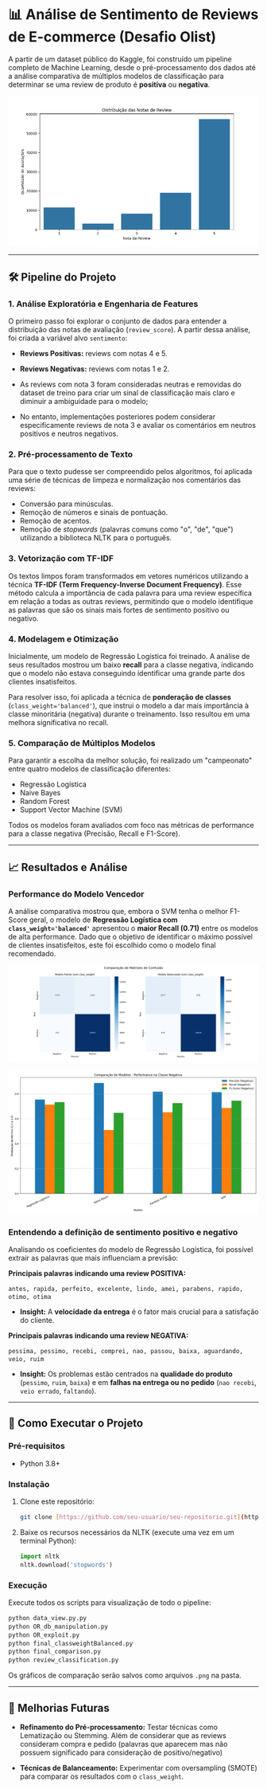 # 📊 Análise de Sentimento de Reviews de E-commerce (Desafio Olist)

 A partir de um dataset público do Kaggle, foi construído um pipeline completo de Machine Learning, desde o pré-processamento dos dados até a análise comparativa de múltiplos modelos de classificação para determinar se uma review de produto é **positiva** ou **negativa**.

![Gráfico de Comparação de Modelos](0_review_distribution.png)

---
## 🛠️ Pipeline do Projeto

### 1. Análise Exploratória e Engenharia de Features
O primeiro passo foi explorar o conjunto de dados para entender a distribuição das notas de avaliação (`review_score`). A partir dessa análise, foi criada a variável alvo `sentimento`:
- **Reviews Positivas:** reviews com notas 4 e 5.
- **Reviews Negativas:** reviews com notas 1 e 2.

- As reviews com nota 3 foram consideradas neutras e removidas do dataset de treino para criar um sinal de classificação mais claro e diminuir a ambiguidade para o modelo;
- No entanto, implementações posteriores podem considerar especificamente reviews de nota 3 e avaliar os comentários em neutros positivos e neutros negativos.

### 2. Pré-processamento de Texto
Para que o texto pudesse ser compreendido pelos algoritmos, foi aplicada uma série de técnicas de limpeza e normalização nos comentários das reviews:
- Conversão para minúsculas.
- Remoção de números e sinais de pontuação.
- Remoção de acentos.
- Remoção de *stopwords* (palavras comuns como "o", "de", "que") utilizando a biblioteca NLTK para o português.

### 3. Vetorização com TF-IDF
Os textos limpos foram transformados em vetores numéricos utilizando a técnica **TF-IDF (Term Frequency-Inverse Document Frequency)**. Esse método calcula a importância de cada palavra para uma review específica em relação a todas as outras reviews, permitindo que o modelo identifique as palavras que são os sinais mais fortes de sentimento positivo ou negativo.

### 4. Modelagem e Otimização
Inicialmente, um modelo de Regressão Logística foi treinado. A análise de seus resultados mostrou um baixo **recall** para a classe negativa, indicando que o modelo não estava conseguindo identificar uma grande parte dos clientes insatisfeitos.

Para resolver isso, foi aplicada a técnica de **ponderação de classes** (`class_weight='balanced'`), que instrui o modelo a dar mais importância à classe minoritária (negativa) durante o treinamento. Isso resultou em uma melhora significativa no recall.

### 5. Comparação de Múltiplos Modelos
Para garantir a escolha da melhor solução, foi realizado um "campeonato" entre quatro modelos de classificação diferentes:
- Regressão Logística
- Naive Bayes
- Random Forest
- Support Vector Machine (SVM)

Todos os modelos foram avaliados com foco nas métricas de performance para a classe negativa (Precisão, Recall e F1-Score).

---

## 📈 Resultados e Análise

### Performance do Modelo Vencedor
A análise comparativa mostrou que, embora o SVM tenha o melhor F1-Score geral, o modelo de **Regressão Logística com `class_weight='balanced'`** apresentou o **maior Recall (0.71)** entre os modelos de alta performance. Dado que o objetivo de identificar o máximo possível de clientes insatisfeitos, este foi escolhido como o modelo final recomendado.

![Comparação balanceamento](0_balanced.png)

![Matrizes de Confusão](0_comparison_models.png)

### Entendendo a definição de sentimento positivo e negativo
Analisando os coeficientes do modelo de Regressão Logística, foi possível extrair as palavras que mais influenciam a previsão:

**Principais palavras indicando uma review POSITIVA:**
```
antes, rapida, perfeito, excelente, lindo, amei, parabens, rapido, otimo, otima
```
* **Insight:** A **velocidade da entrega** é o fator mais crucial para a satisfação do cliente.

**Principais palavras indicando uma review NEGATIVA:**
```
pessima, pessimo, recebi, comprei, nao, passou, baixa, aguardando, veio, ruim
```
* **Insight:** Os problemas estão centrados na **qualidade do produto** (`pessimo`, `ruim`, `baixa`) e em **falhas na entrega ou no pedido** (`nao recebi`, `veio errado`, `faltando`).

---

## 🚀 Como Executar o Projeto

### Pré-requisitos
- Python 3.8+

### Instalação
1. Clone este repositório:
   ```bash
   git clone [https://github.com/seu-usuario/seu-repositorio.git](https://github.com/seu-usuario/seu-repositorio.git)
   ```

2. Baixe os recursos necessários da NLTK (execute uma vez em um terminal Python):
   ```python
   import nltk
   nltk.download('stopwords')
   ```
### Execução
Execute todos os scripts para visualização de todo o pipeline:
```bash
python data_view.py.py
python OR_db_manipulation.py
python OR_exploit.py
python final_classweightBalanced.py
python final_comparison.py
python review_classification.py
```
Os gráficos de comparação serão salvos como arquivos `.png` na pasta.

---

## 🔮 Melhorias Futuras
- **Refinamento do Pré-processamento:** Testar técnicas como Lematização ou Stemming. Além de considerar que as reviews consideram compra e pedido (palavras que aparecem mas não possuem significado para consideração de positivo/negativo)

- **Técnicas de Balanceamento:** Experimentar com oversampling (SMOTE) para comparar os resultados com o `class_weight`.